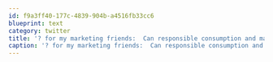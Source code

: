 ```yaml
---
id: f9a3ff40-177c-4839-904b-a4516fb33cc6
blueprint: text
category: twitter
title: '? for my marketing friends:  Can responsible consumption and marketing co-exist? (Serious question)'
caption: '? for my marketing friends:  Can responsible consumption and marketing co-exist? (Serious question)'
---
```

